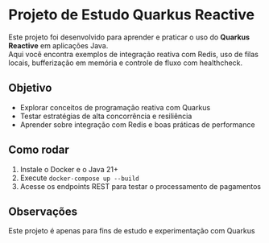 # Projeto de Estudo Quarkus Reactive

Este projeto foi desenvolvido para aprender e praticar o uso do **Quarkus Reactive** em aplicações Java.  
Aqui você encontra exemplos de integração reativa com Redis, uso de filas locais, bufferização em memória e controle de fluxo com healthcheck.

## Objetivo

- Explorar conceitos de programação reativa com Quarkus
- Testar estratégias de alta concorrência e resiliência
- Aprender sobre integração com Redis e boas práticas de performance

## Como rodar

1. Instale o Docker e o Java 21+
2. Execute `docker-compose up --build`
3. Acesse os endpoints REST para testar o processamento de pagamentos

## Observações

Este projeto é apenas para fins de estudo e experimentação com Quarkus
